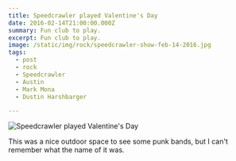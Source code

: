```yaml
---
title: Speedcrawler played Valentine's Day
date: 2016-02-14T21:00:00.000Z
summary: Fun club to play.
excerpt: Fun club to play.
image: /static/img/rock/speedcrawler-show-feb-14-2016.jpg
tags:
  - post
  - rock
  - Speedcrawler
  - Austin
  - Mark Mona
  - Dustin Harshbarger

---
```


![Speedcrawler played Valentine's Day](/static/img/rock/speedcrawler-show-feb-14-2016.jpg "Speedcrawlewr played Valentine's Day")

This was a nice outdoor space to see some punk bands, but I can't remember what the name of it was.